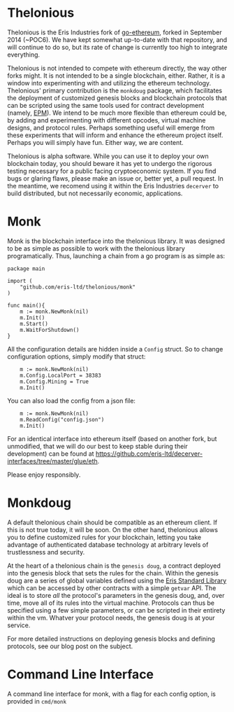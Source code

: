 # Thelonious

Thelonious is the Eris Industries fork of [go-ethereum](https://github.com/ethereum/go-ethereum), forked in September 2014 (~POC6). We have kept somewhat up-to-date with that repository, and will continue to do so, but its rate of change is currently too high to integrate everything. 

Thelonious is not intended to compete with ethereum directly, the way other forks might. It is not intended to be a single blockchain, either. Rather, it is a window into experimenting with and utilizing the ethereum technology. Thelonious' primary contribution is the `monkdoug` package, which facilitates the deployment of customized genesis blocks and blockchain protocols that can be scripted using the same tools used for contract development (namely, [EPM](https://github.com/eris-ltd/epm-go)). We intend to be much more flexible than ethereum could be, by adding and experimenting with different opcodes, virtual machine designs, and protocol rules. Perhaps something useful will emerge from these experiments that will inform and enhance the ethereum project itself. Perhaps you will simply have fun. Either way, we are content.

Thelonious is alpha software. While you can use it to deploy your own blockchain today, you should beware it has yet to undergo the rigorous testing necessary for a public facing cryptoeconomic system. If you find bugs or glaring flaws, please make an issue or, better yet, a pull request. In the meantime, we recomend using it within the Eris Industries `decerver` to build distributed, but not necessarily economic, applications.

# Monk

Monk is the blockchain interface into the thelonious library. It was designed to be as simple as possible to work with the thelonious library programatically. Thus, launching a chain from a go program is as simple as:

```
package main

import (
    "github.com/eris-ltd/thelonious/monk"
)

func main(){
    m := monk.NewMonk(nil)
    m.Init()
    m.Start()
    m.WaitForShutdown()
}
```

All the configuration details are hidden inside a `Config` struct. So to change configuration options, simply modify that struct:

```
    m := monk.NewMonk(nil)
    m.Config.LocalPort = 38383
    m.Config.Mining = True
    m.Init()
```

You can also load the config from a json file:

```
    m := monk.NewMonk(nil)
    m.ReadConfig("config.json")
    m.Init()

```

For an identical interface into ethereum itself (based on another fork, but unmodified, that we will do our best to keep stable during their development) can be found at https://github.com/eris-ltd/decerver-interfaces/tree/master/glue/eth.

Please enjoy responsibly.

# Monkdoug

A default thelonious chain should be compatible as an ethereum client. If this is not true today, it will be soon. On the other hand, thelonious allows you to define customized rules for your blockchain, letting you take advantage of authenticated database technology at arbitrary levels of trustlessness and security.

At the heart of a thelonious chain is the `genesis doug`, a contract deployed into the genesis block that sets the rules for the chain. Within the genesis doug are a series of global variables defined using the [Eris Standard Library](https://github.com/eris-ltd/eris-std-lib) which can be accessed by other contracts with a simple `getvar` API. The ideal is to store *all* the protocol's parameters in the genesis doug, and, over time, move all of its rules into the virtual machine. Protocols can thus be specified using a few simple parameters, or can be scripted in their entirety within the vm. Whatver your protocol needs, the genesis doug is at your service.

For more detailed instructions on deploying genesis blocks and defining protocols, see our blog post on the subject.

# Command Line Interface

A command line interface for monk, with a flag for each config option, is provided in `cmd/monk`


